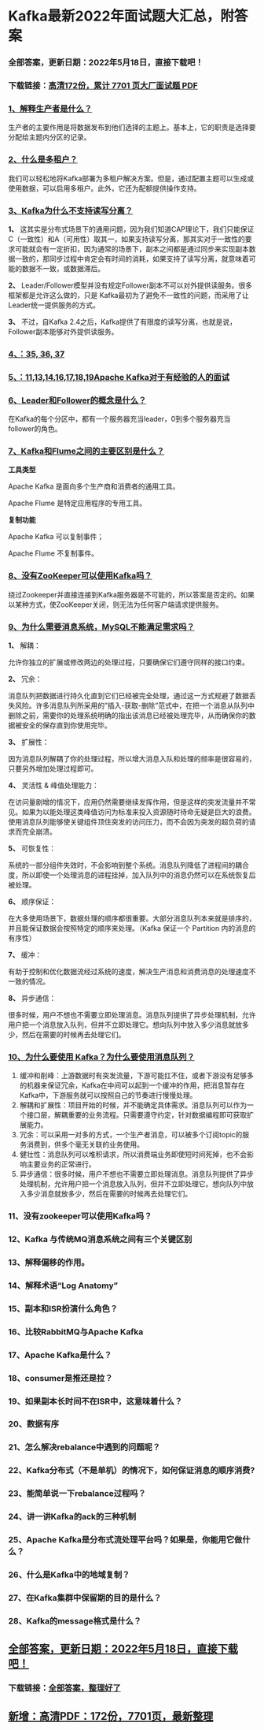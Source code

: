 # Kafka最新2022年面试题大汇总，附答案


### 全部答案，更新日期：2022年5月18日，直接下载吧！

### 下载链接：[高清172份，累计 7701 页大厂面试题  PDF](https://gitee.com/souyunku/DevBooks/blob/master/docs/index.md)



### [1、解释生产者是什么？](https://gitee.com/souyunku/DevBooks/blob/master/docs/Kafka/Kafka最新2021年面试题大汇总，附答案.md#1解释生产者是什么)  


生产者的主要作用是将数据发布到他们选择的主题上。基本上，它的职责是选择要分配给主题内分区的记录。


### [2、什么是多租户？](https://gitee.com/souyunku/DevBooks/blob/master/docs/Kafka/Kafka最新2021年面试题大汇总，附答案.md#2什么是多租户)  


我们可以轻松地将Kafka部署为多租户解决方案。但是，通过配置主题可以生成或使用数据，可以启用多租户。此外，它还为配额提供操作支持。


### [3、Kafka为什么不支持读写分离？](https://gitee.com/souyunku/DevBooks/blob/master/docs/Kafka/Kafka最新2021年面试题大汇总，附答案.md#3kafka为什么不支持读写分离)  


**1、** 这其实是分布式场景下的通用问题，因为我们知道CAP理论下，我们只能保证C（一致性）和A（可用性）取其一，如果支持读写分离，那其实对于一致性的要求可能就会有一定折扣，因为通常的场景下，副本之间都是通过同步来实现副本数据一致的，那同步过程中肯定会有时间的消耗，如果支持了读写分离，就意味着可能的数据不一致，或数据滞后。

**2、** Leader/Follower模型并没有规定Follower副本不可以对外提供读服务。很多框架都是允许这么做的，只是 Kafka最初为了避免不一致性的问题，而采用了让Leader统一提供服务的方式。

**3、** 不过，自Kafka 2.4之后，Kafka提供了有限度的读写分离，也就是说，Follower副本能够对外提供读服务。


### [4、：35, 36, 37](https://gitee.com/souyunku/DevBooks/blob/master/docs/Kafka/Kafka最新2021年面试题大汇总，附答案.md#4：35,-36,-37)  



### [5、：11,13,14,16,17,18,19Apache Kafka对于有经验的人的面试](https://gitee.com/souyunku/DevBooks/blob/master/docs/Kafka/Kafka最新2021年面试题大汇总，附答案.md#5：11,13,14,16,17,18,19apache-kafka对于有经验的人的面试)  

### [6、Leader和Follower的概念是什么？](https://gitee.com/souyunku/DevBooks/blob/master/docs/Kafka/Kafka最新2021年面试题大汇总，附答案.md#6leader和follower的概念是什么)  


在Kafka的每个分区中，都有一个服务器充当leader，0到多个服务器充当follower的角色。


### [7、Kafka和Flume之间的主要区别是什么？](https://gitee.com/souyunku/DevBooks/blob/master/docs/Kafka/Kafka最新2021年面试题大汇总，附答案.md#7kafka和flume之间的主要区别是什么)  


**工具类型**

Apache Kafka 是面向多个生产商和消费者的通用工具。

Apache Flume 是特定应用程序的专用工具。

**复制功能**

Apache Kafka 可以复制事件；

Apache Flume 不复制事件。


### [8、没有ZooKeeper可以使用Kafka吗？](https://gitee.com/souyunku/DevBooks/blob/master/docs/Kafka/Kafka最新2021年面试题大汇总，附答案.md#8没有zookeeper可以使用kafka吗)  


绕过Zookeeper并直接连接到Kafka服务器是不可能的，所以答案是否定的。如果以某种方式，使ZooKeeper关闭，则无法为任何客户端请求提供服务。


### [9、为什么需要消息系统，MySQL不能满足需求吗？](https://gitee.com/souyunku/DevBooks/blob/master/docs/Kafka/Kafka最新2021年面试题大汇总，附答案.md#9为什么需要消息系统mysql不能满足需求吗)  


**1、** 解耦：

允许你独立的扩展或修改两边的处理过程，只要确保它们遵守同样的接口约束。

**2、** 冗余：

消息队列把数据进行持久化直到它们已经被完全处理，通过这一方式规避了数据丢失风险。许多消息队列所采用的”插入-获取-删除”范式中，在把一个消息从队列中删除之前，需要你的处理系统明确的指出该消息已经被处理完毕，从而确保你的数据被安全的保存直到你使用完毕。

**3、** 扩展性：

因为消息队列解耦了你的处理过程，所以增大消息入队和处理的频率是很容易的，只要另外增加处理过程即可。

**4、** 灵活性 & 峰值处理能力：

在访问量剧增的情况下，应用仍然需要继续发挥作用，但是这样的突发流量并不常见。如果为以能处理这类峰值访问为标准来投入资源随时待命无疑是巨大的浪费。使用消息队列能够使关键组件顶住突发的访问压力，而不会因为突发的超负荷的请求而完全崩溃。

**5、** 可恢复性：

系统的一部分组件失效时，不会影响到整个系统。消息队列降低了进程间的耦合度，所以即使一个处理消息的进程挂掉，加入队列中的消息仍然可以在系统恢复后被处理。

**6、** 顺序保证：

在大多使用场景下，数据处理的顺序都很重要。大部分消息队列本来就是排序的，并且能保证数据会按照特定的顺序来处理。（Kafka 保证一个 Partition 内的消息的有序性）

**7、** 缓冲：

有助于控制和优化数据流经过系统的速度，解决生产消息和消费消息的处理速度不一致的情况。

**8、** 异步通信：

很多时候，用户不想也不需要立即处理消息。消息队列提供了异步处理机制，允许用户把一个消息放入队列，但并不立即处理它。想向队列中放入多少消息就放多少，然后在需要的时候再去处理它们。


### [10、为什么要使用 Kafka？为什么要使用消息队列？](https://gitee.com/souyunku/DevBooks/blob/master/docs/Kafka/Kafka最新2021年面试题大汇总，附答案.md#10为什么要使用-kafka为什么要使用消息队列)  


1. 缓冲和削峰：上游数据时有突发流量，下游可能扛不住，或者下游没有足够多的机器来保证冗余，Kafka在中间可以起到一个缓冲的作用，把消息暂存在Kafka中，下游服务就可以按照自己的节奏进行慢慢处理。
2. 解耦和扩展性：项目开始的时候，并不能确定具体需求。消息队列可以作为一个接口层，解耦重要的业务流程。只需要遵守约定，针对数据编程即可获取扩展能力。
3. 冗余：可以采用一对多的方式，一个生产者消息，可以被多个订阅topic的服务消费到，供多个毫无关联的业务使用。
4. 健壮性：消息队列可以堆积请求，所以消费端业务即使短时间死掉，也不会影响主要业务的正常进行。
5. 异步通信：很多时候，用户不想也不需要立即处理消息。消息队列提供了异步处理机制，允许用户把一个消息放入队列，但并不立即处理它。想向队列中放入多少消息就放多少，然后在需要的时候再去处理它们。


### 11、没有zookeeper可以使用Kafka吗？
### 12、Kafka 与传统MQ消息系统之间有三个关键区别
### 13、解释偏移的作用。
### 14、解释术语“Log Anatomy”
### 15、副本和ISR扮演什么角色？
### 16、比较RabbitMQ与Apache Kafka
### 17、Apache Kafka是什么？
### 18、consumer是推还是拉？
### 19、如果副本长时间不在ISR中，这意味着什么？
### 20、数据有序
### 21、怎么解决rebalance中遇到的问题呢？
### 22、Kafka分布式（不是单机）的情况下，如何保证消息的顺序消费?
### 23、能简单说一下rebalance过程吗？
### 24、讲一讲Kafka的ack的三种机制
### 25、Apache Kafka是分布式流处理平台吗？如果是，你能用它做什么？
### 26、什么是Kafka中的地域复制？
### 27、在Kafka集群中保留期的目的是什么？
### 28、Kafka的message格式是什么？





## [全部答案，更新日期：2022年5月18日，直接下载吧！](https://gitee.com/souyunku/DevBooks/blob/master/docs/daan.md)

### 下载链接：[全部答案，整理好了](https://gitee.com/souyunku/DevBooks/blob/master/docs/daan.md)




## [新增：高清PDF：172份，7701页，最新整理](https://gitee.com/souyunku/DevBooks/blob/master/docs/daan.md)




